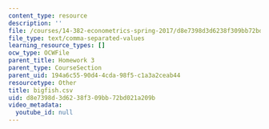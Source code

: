 ```yaml
---
content_type: resource
description: ''
file: /courses/14-382-econometrics-spring-2017/d8e7398d3d6238f309bb72bd021a209b_bigfish.csv
file_type: text/comma-separated-values
learning_resource_types: []
ocw_type: OCWFile
parent_title: Homework 3
parent_type: CourseSection
parent_uid: 194a6c55-90d4-4cda-98f5-c1a3a2ceab44
resourcetype: Other
title: bigfish.csv
uid: d8e7398d-3d62-38f3-09bb-72bd021a209b
video_metadata:
  youtube_id: null
---
```

